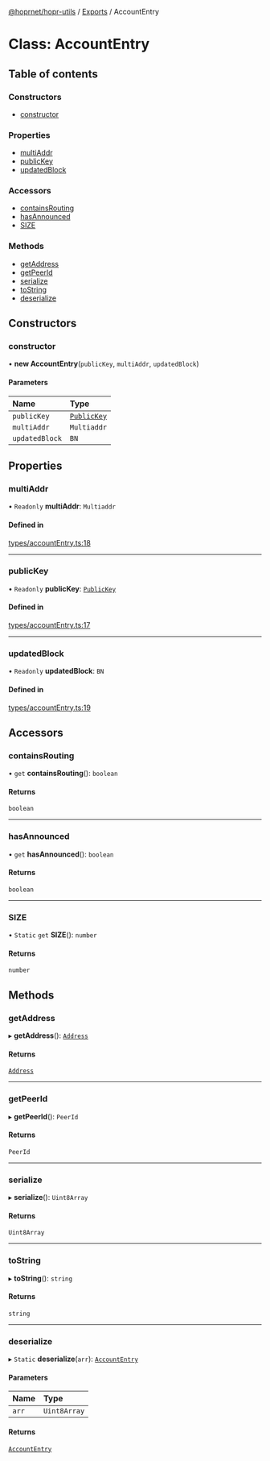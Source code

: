 [@hoprnet/hopr-utils](../README.md) / [Exports](../modules.md) / AccountEntry

# Class: AccountEntry

## Table of contents

### Constructors

- [constructor](AccountEntry.md#constructor)

### Properties

- [multiAddr](AccountEntry.md#multiaddr)
- [publicKey](AccountEntry.md#publickey)
- [updatedBlock](AccountEntry.md#updatedblock)

### Accessors

- [containsRouting](AccountEntry.md#containsrouting)
- [hasAnnounced](AccountEntry.md#hasannounced)
- [SIZE](AccountEntry.md#size)

### Methods

- [getAddress](AccountEntry.md#getaddress)
- [getPeerId](AccountEntry.md#getpeerid)
- [serialize](AccountEntry.md#serialize)
- [toString](AccountEntry.md#tostring)
- [deserialize](AccountEntry.md#deserialize)

## Constructors

### constructor

• **new AccountEntry**(`publicKey`, `multiAddr`, `updatedBlock`)

#### Parameters

| Name | Type |
| :------ | :------ |
| `publicKey` | [`PublicKey`](PublicKey.md) |
| `multiAddr` | `Multiaddr` |
| `updatedBlock` | `BN` |

## Properties

### multiAddr

• `Readonly` **multiAddr**: `Multiaddr`

#### Defined in

[types/accountEntry.ts:18](https://github.com/hoprnet/hoprnet/blob/master/packages/utils/src/types/accountEntry.ts#L18)

___

### publicKey

• `Readonly` **publicKey**: [`PublicKey`](PublicKey.md)

#### Defined in

[types/accountEntry.ts:17](https://github.com/hoprnet/hoprnet/blob/master/packages/utils/src/types/accountEntry.ts#L17)

___

### updatedBlock

• `Readonly` **updatedBlock**: `BN`

#### Defined in

[types/accountEntry.ts:19](https://github.com/hoprnet/hoprnet/blob/master/packages/utils/src/types/accountEntry.ts#L19)

## Accessors

### containsRouting

• `get` **containsRouting**(): `boolean`

#### Returns

`boolean`

___

### hasAnnounced

• `get` **hasAnnounced**(): `boolean`

#### Returns

`boolean`

___

### SIZE

• `Static` `get` **SIZE**(): `number`

#### Returns

`number`

## Methods

### getAddress

▸ **getAddress**(): [`Address`](Address.md)

#### Returns

[`Address`](Address.md)

___

### getPeerId

▸ **getPeerId**(): `PeerId`

#### Returns

`PeerId`

___

### serialize

▸ **serialize**(): `Uint8Array`

#### Returns

`Uint8Array`

___

### toString

▸ **toString**(): `string`

#### Returns

`string`

___

### deserialize

▸ `Static` **deserialize**(`arr`): [`AccountEntry`](AccountEntry.md)

#### Parameters

| Name | Type |
| :------ | :------ |
| `arr` | `Uint8Array` |

#### Returns

[`AccountEntry`](AccountEntry.md)
